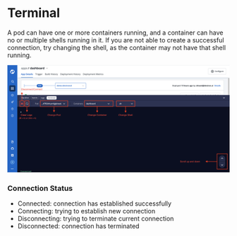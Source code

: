 # Terminal

A pod can have one or more containers running, and a container can have no or multiple shells running in it. 
If you are not able to create a successful connection, try changing the shell, as the container may not have that shell running. 

![](../../.gitbook/assets/terminal-controls.png)

### Connection Status

- Connected: connection has established successfully
- Connecting: trying to establish new connection 
- Disconnecting: trying to terminate current connection
- Disconnected: connection has terminated
